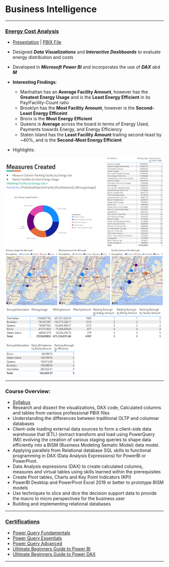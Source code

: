 <a name="TOP"></a>

# Business Intelligence
___ 
<a name="CUNY_ENERGY"></a>

### [Energy Cost Analysis](https://github.com/eng-jonathan/Business_Intelligence/tree/main/CUNY%20Energy)
* [Presentation](https://github.com/eng-jonathan/Business_Intelligence/blob/main/CUNY%20Energy/CUNY%20Energy%20Presentation.pdf) | [PBIX File](https://github.com/eng-jonathan/Business_Intelligence/blob/main/CUNY%20Energy/CUNY%20Energy%20PBIX.pbix) 
* Designed ***Data Visualizations*** and ***Interactive Dashboards*** to evaluate energy distribution and costs
* Developed in ***Microsoft Power BI*** and incorporates the use of ***DAX*** abd ***M***
* **Interesting Findings**:
  * Manhattan has an **Average Facility Amount**, however has the **Greatest Energy Usage** and is the **Least Energy Efficient** in its Pay/Facility-Count ratio
  * Brooklyn has the **Most Facility Amount**, however is the **Second-Least Energy Efficeint**
  * Bronx is the **Most Energy Efficient**
  * Queens is **Average** across the board in terms of Energy Used, Payments towards Energy, and Energy Efficiency
  * Staten Island has the **Least Facility Amount** trailing second-least by ~40%, and is the **Second-Most Energy Efficient**

* Highlights:

<img src = "Images/cunyenergy_image01.png" width = "750"><img src = "Images/cunyenergy_image03.png" width = "750"><img src = "Images/cunyenergy_image04.png" width = "750">
___
<a name="overview"></a>

### Course Overview:
* [Syllabus](https://github.com/eng-jonathan/Business_Intelligence/blob/main/syllabus/syllabus.pdf)
* Research and dissect the visualizations, DAX code, Calculated columns and tables from various professional PBIX files
* Understanding the differences between traditional OLTP and columnar databases
* Client-side loading external data sources to form a client-side data warehouse that (ETL) (extract transform and load using PowerQuery (M)) evolving the creation of various staging queries to shape data efficiently into a BISM (Business Modeling Sematic Model) data model.
* Applying parallels from Relational database SQL skills to functional programming in DAX (Data Analysis Expressions) for PowerBI or PowerPivot.
* Data Analysis expressions (DAX) to create calculated columns, measures and virtual tables using skills learned within the prerequisites
* Create Pivot tables, Charts and Key Point Indicators (KPI)
* PowerBI Desktop and PowerPivot Excel 2019 or better to prototype BISM models
* Use techniques to slice and dice the decision support data to provide the macro to micro perspectives for the business user
* Building and implementing relational databases
___ 
<a name="Certifications"></a>

### [Certifications](https://github.com/eng-jonathan/Business_Intelligence/tree/main/certifications)
* [Power Query Fundamentals](https://github.com/eng-jonathan/Business_Intelligence/blob/main/certifications/Power_Query_Fundamentals.pdf)
* [Power Query Essentials](https://github.com/eng-jonathan/Business_Intelligence/blob/main/certifications/Power_Query_Essentials.pdf)
* [Power Query Advanced](https://github.com/eng-jonathan/Business_Intelligence/blob/main/certifications/Power_Query_Advanced.pdf)
* [Ultimate Beginners Guide to Power BI](https://github.com/eng-jonathan/Business_Intelligence/blob/main/certifications/Ultimate_Beginners_Guide_to_Power_BI.pdf)
* [Ultimate Beginners Guide to Power DAX](https://github.com/eng-jonathan/Business_Intelligence/blob/main/certifications/Ultimate_Beginners_Guide_to_DAX.pdf)
___
